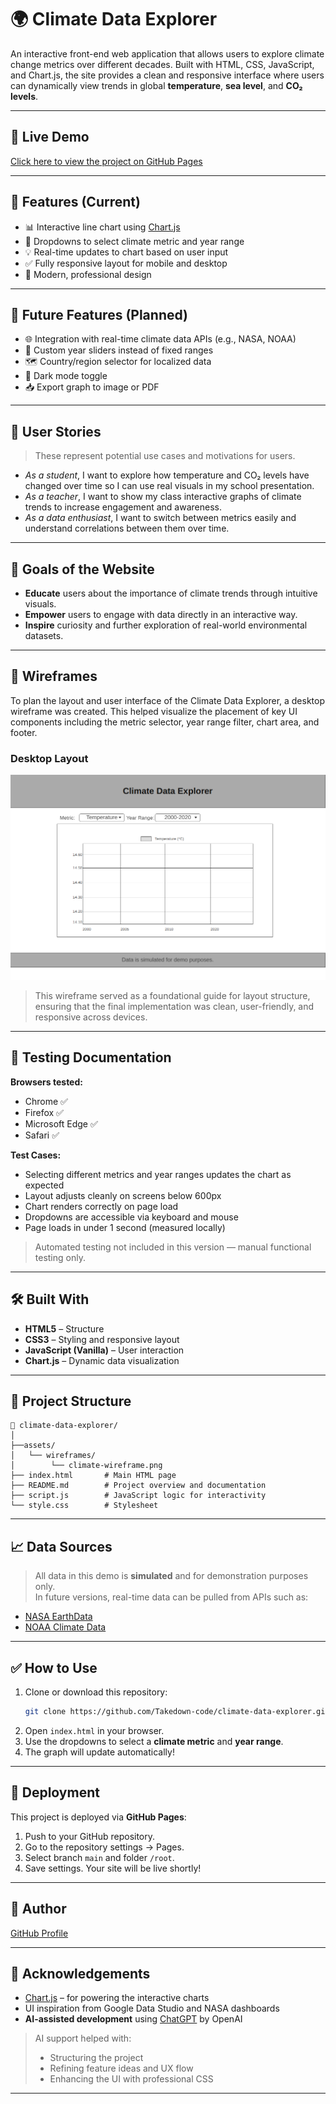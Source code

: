 # 🌍 Climate Data Explorer

An interactive front-end web application that allows users to explore climate change metrics over different decades. Built with HTML, CSS, JavaScript, and Chart.js, the site provides a clean and responsive interface where users can dynamically view trends in global **temperature**, **sea level**, and **CO₂ levels**.

---

## 🚀 Live Demo

[Click here to view the project on GitHub Pages](https://takedown-code.github.io/Climate-Data-Explorer/)

---

## 📌 Features (Current)

- 📊 Interactive line chart using [Chart.js](https://www.chartjs.org/)
- 🔄 Dropdowns to select climate metric and year range
- 💡 Real-time updates to chart based on user input
- ✅ Fully responsive layout for mobile and desktop
- 🎨 Modern, professional design

---

## 🔭 Future Features (Planned)

- 🌐 Integration with real-time climate data APIs (e.g., NASA, NOAA)
- 📅 Custom year sliders instead of fixed ranges
- 🗺️ Country/region selector for localized data
- 🌙 Dark mode toggle
- 📥 Export graph to image or PDF

---

## 👥 User Stories

> These represent potential use cases and motivations for users.

- *As a student*, I want to explore how temperature and CO₂ levels have changed over time so I can use real visuals in my school presentation.
- *As a teacher*, I want to show my class interactive graphs of climate trends to increase engagement and awareness.
- *As a data enthusiast*, I want to switch between metrics easily and understand correlations between them over time.

---

## 🎯 Goals of the Website

- **Educate** users about the importance of climate trends through intuitive visuals.
- **Empower** users to engage with data directly in an interactive way.
- **Inspire** curiosity and further exploration of real-world environmental datasets.

---

## 🧩 Wireframes

To plan the layout and user interface of the Climate Data Explorer, a desktop wireframe was created. This helped visualize the placement of key UI components including the metric selector, year range filter, chart area, and footer.

### Desktop Layout

![Climate Data Explorer Wireframe](./assets/wireframes/wireframe-climate.png)

> This wireframe served as a foundational guide for layout structure, ensuring that the final implementation was clean, user-friendly, and responsive across devices.


---

## 🧪 Testing Documentation

**Browsers tested:**
- Chrome ✅
- Firefox ✅
- Microsoft Edge ✅
- Safari ✅

**Test Cases:**
- Selecting different metrics and year ranges updates the chart as expected
- Layout adjusts cleanly on screens below 600px
- Chart renders correctly on page load
- Dropdowns are accessible via keyboard and mouse
- Page loads in under 1 second (measured locally)

> Automated testing not included in this version — manual functional testing only.

---

## 🛠️ Built With

- **HTML5** – Structure
- **CSS3** – Styling and responsive layout
- **JavaScript (Vanilla)** – User interaction
- **Chart.js** – Dynamic data visualization

---

## 📂 Project Structure

```
📁 climate-data-explorer/
│
├──assets/
│   └── wireframes/
│        └── climate-wireframe.png
├── index.html       # Main HTML page
├── README.md        # Project overview and documentation
├── script.js        # JavaScript logic for interactivity
└── style.css        # Stylesheet

```

---

## 📈 Data Sources

> All data in this demo is **simulated** and for demonstration purposes only.  
In future versions, real-time data can be pulled from APIs such as:
- [NASA EarthData](https://earthdata.nasa.gov/)
- [NOAA Climate Data](https://www.ncei.noaa.gov/)

---

## ✅ How to Use

1. Clone or download this repository:
   ```bash
   git clone https://github.com/Takedown-code/climate-data-explorer.git
   ```
2. Open `index.html` in your browser.
3. Use the dropdowns to select a **climate metric** and **year range**.
4. The graph will update automatically!

---

## 🚚 Deployment

This project is deployed via **GitHub Pages**:

1. Push to your GitHub repository.
2. Go to the repository settings → Pages.
3. Select branch `main` and folder `/root`.
4. Save settings. Your site will be live shortly!

---

## 👤 Author

[GitHub Profile](https://github.com/Takedown-code)

---

## 🙏 Acknowledgements

- [Chart.js](https://www.chartjs.org/) – for powering the interactive charts
- UI inspiration from Google Data Studio and NASA dashboards
- **AI-assisted development** using [ChatGPT](https://openai.com/chatgpt) by OpenAI

> AI support helped with:
> - Structuring the project
> - Refining feature ideas and UX flow
> - Enhancing the UI with professional CSS

---
